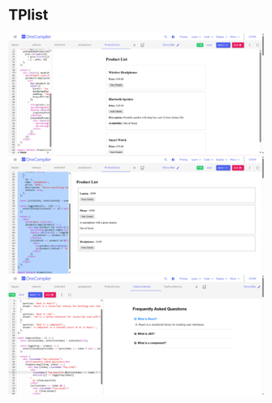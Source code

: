 # TPlist
<div>
  <img src='https://github.com/hsj71/TPlist/blob/main/Screenshot%20(868).png' alt='noIMG'>
  <img src='https://github.com/hsj71/TPlist/blob/main/Screenshot%20(869).png' alt='noIMG'>
  <img src='https://github.com/hsj71/TPlist/blob/main/Screenshot%20(870).png' alt='noIMG'>
</div>
